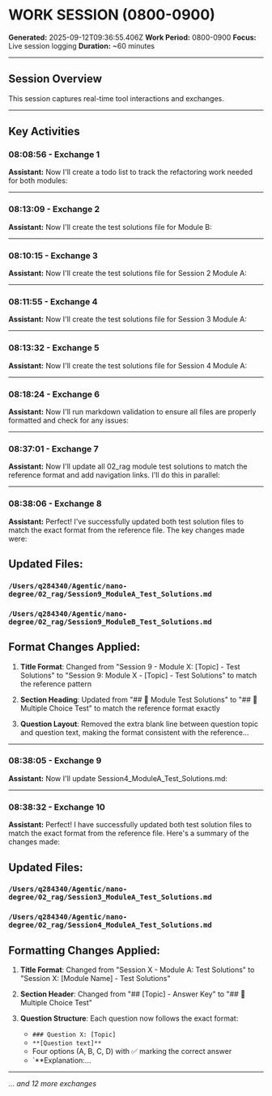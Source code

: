 # WORK SESSION (0800-0900)

**Generated:** 2025-09-12T09:36:55.406Z
**Work Period:** 0800-0900
**Focus:** Live session logging
**Duration:** ~60 minutes

---

## Session Overview

This session captures real-time tool interactions and exchanges.

---

## Key Activities

### 08:08:56 - Exchange 1

**Assistant:** Now I'll create a todo list to track the refactoring work needed for both modules:

---

### 08:13:09 - Exchange 2

**Assistant:** Now I'll create the test solutions file for Module B:

---

### 08:10:15 - Exchange 3

**Assistant:** Now I'll create the test solutions file for Session 2 Module A:

---

### 08:11:55 - Exchange 4

**Assistant:** Now I'll create the test solutions file for Session 3 Module A:

---

### 08:13:32 - Exchange 5

**Assistant:** Now I'll create the test solutions file for Session 4 Module A:

---

### 08:18:24 - Exchange 6

**Assistant:** Now I'll run markdown validation to ensure all files are properly formatted and check for any issues:

---

### 08:37:01 - Exchange 7

**Assistant:** Now I'll update all 02_rag module test solutions to match the reference format and add navigation links. I'll do this in parallel:

---

### 08:38:06 - Exchange 8

**Assistant:** Perfect! I've successfully updated both test solution files to match the exact format from the reference file. The key changes made were:

## Updated Files:

### `/Users/q284340/Agentic/nano-degree/02_rag/Session9_ModuleA_Test_Solutions.md`
### `/Users/q284340/Agentic/nano-degree/02_rag/Session9_ModuleB_Test_Solutions.md`

## Format Changes Applied:

1. **Title Format**: Changed from "Session 9 - Module X: [Topic] - Test Solutions" to "Session 9: Module X - [Topic] - Test Solutions" to match the reference pattern

2. **Section Heading**: Updated from "## 📝 Module Test Solutions" to "## 📝 Multiple Choice Test" to match the reference format exactly

3. **Question Layout**: Removed the extra blank line between question topic and question text, making the format consistent with the reference...

---

### 08:38:05 - Exchange 9

**Assistant:** Now I'll update Session4_ModuleA_Test_Solutions.md:

---

### 08:38:32 - Exchange 10

**Assistant:** Perfect! I have successfully updated both test solution files to match the exact format from the reference file. Here's a summary of the changes made:

## Updated Files:

### `/Users/q284340/Agentic/nano-degree/02_rag/Session3_ModuleA_Test_Solutions.md`
### `/Users/q284340/Agentic/nano-degree/02_rag/Session4_ModuleA_Test_Solutions.md`

## Formatting Changes Applied:

1. **Title Format**: Changed from "Session X - Module A: Test Solutions" to "Session X: [Module Name] - Test Solutions"

2. **Section Header**: Changed from "## [Topic] - Answer Key" to "## 📝 Multiple Choice Test"

3. **Question Structure**: Each question now follows the exact format:
   - `### Question X: [Topic]`
   - `**[Question text]**`
   - Four options (A, B, C, D) with ✅ marking the correct answer
   - `**Explanation:...

---

*... and 12 more exchanges*


